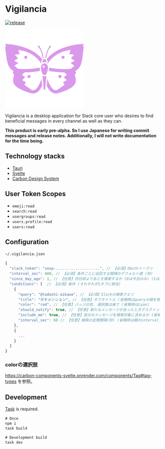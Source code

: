 # Vigilancia

[![release](https://img.shields.io/github/release/tadashi-aikawa/vigilancia)](https://github.com/tadashi-aikawa/vigilancia/releases/latest)

![](./src-tauri/icons/128x128@2x.png)

Vigilancia is a desktop application for Slack core user who desires to find beneficial messages in every channel as well as they can.

**This product is early pre-alpha. So I use Japanese for writing commit messages and release notes. Additionally, I will not write documentation for the time being.**

## Technology stacks 

- [Tauri](https://github.com/tauri-apps/tauri)
- [Svelte](https://svelte.dev/)
- [Carbon Design System](https://github.com/carbon-design-system)

## User Token Scopes

- `emoji:read`
- `search:read`
- `usergroups:read`
- `users.profile:read`
- `users:read`

## Configuration

`~/.vigilancia.json`
```js
{
  "slack_token": "xoxp-....................", // 【必須】OAuthトークン
  "interval_sec": 600, // 【必須】条件ごとに巡回する間隔のデフォルト値 (秒)
  "since_day_ago": 1, // 【任意】何日前よりあとを検索するか (0は今日のみ) (1は昨日と今日) (デフォルト2)
  "conditions": [  // 【必須】条件 (それぞれが1タブに相当)
    {
      "query": "@tadashi-aikawa", // 【必須】Slackの検索クエリ
      "title": "ガチメンション", // 【任意】タブタイトル (省略時はqueryの値を使う)
      "color": "red", // 【任意】バッジの色. 選択肢は後で (省略時はcyan)
      "should_notify": true, // 【任意】新たなメッセージがあったときデスクトップに通知するか (省略時はfalse)
      "include_me": true, // 【任意】自分のメッセージを検索対象に含めるか (省略時はfalse),
      "interval_sec": 60 // 【任意】検索の定期間隔(秒) (省略時は親のinterval_secを使う)
    },
    {
      ...
    }
  ]
}
```

### colorの選択肢

https://carbon-components-svelte.onrender.com/components/Tag#tag-types を参照。

## Development

[Task](https://github.com/go-task/task) is required.

```
# Once
npm i
task build
```

```
# Development build
task dev
```
